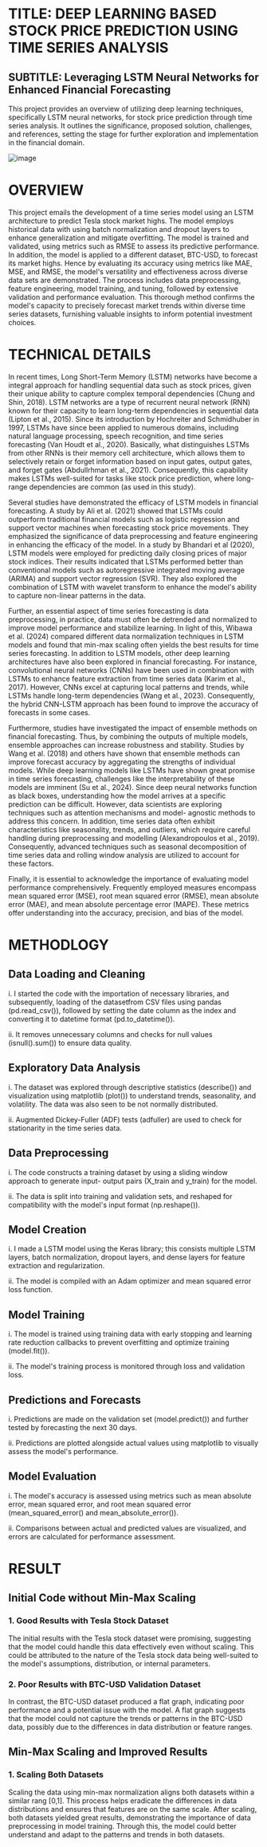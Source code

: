 # TITLE: DEEP LEARNING BASED STOCK PRICE PREDICTION USING TIME SERIES ANALYSIS
## SUBTITLE: Leveraging LSTM Neural Networks for Enhanced Financial Forecasting
This project provides an overview of utilizing deep learning techniques, specifically LSTM neural networks, for stock price prediction through time series analysis. It outlines the significance, proposed solution, challenges, and references, setting the stage for further exploration and implementation in the financial domain.

![image](https://github.com/user-attachments/assets/7ce729fe-2174-4675-835f-bc94ea39871f)
# OVERVIEW

This project emails the development of a time series model using an LSTM architecture to predict Tesla stock market highs. The model employs historical data with using batch normalization and dropout layers to enhance generalization and mitigate overfitting. The model is trained and validated, using metrics such as RMSE to assess its predictive performance. In addition, the model is applied to a different dataset, BTC-USD, to forecast its market highs. Hence by evaluating its accuracy using metrics like MAE, MSE, and RMSE, the model's versatility and effectiveness across diverse data sets are demonstrated. The process includes data preprocessing, feature engineering, model training, and tuning, followed by extensive validation and performance evaluation. This thorough method confirms the model's capacity to precisely forecast market trends within diverse time series datasets, furnishing valuable insights to inform potential investment choices.

# TECHNICAL DETAILS
In recent times, Long Short-Term Memory (LSTM) networks have become a integral approach for handling sequential data such as stock prices, given their unique ability to capture complex temporal dependencies (Chung and Shin, 2018). LSTM networks are a type of recurrent neural network (RNN) known for their capacity to learn long-term dependencies in sequential data (Lipton et al., 2015). Since its introduction by Hochreiter and Schmidhuber in 1997, LSTMs have since been applied to numerous domains, including natural language processing, speech recognition, and time series forecasting (Van Houdt et al., 2020). Basically, what distinguishes LSTMs from other RNNs is their memory cell architecture, which allows them to selectively retain or forget information based on input gates, output gates, and forget gates (Abdullrhman et al., 2021). Consequently, this capability makes LSTMs well-suited for tasks like stock price prediction, where long-range dependencies are common (as used in this study).

Several studies have demonstrated the efficacy of LSTM models in financial forecasting. A study by Ali et al. (2021) showed that LSTMs could outperform traditional financial models such as logistic regression and support vector machines when forecasting stock price movements. They emphasized the significance of data preprocessing and feature engineering in enhancing the efficacy of the model. In a study by Bhandari et al (2020), LSTM models were employed for predicting daily closing prices of major stock indices. Their results indicated that LSTMs performed better than conventional models such as autoregressive integrated moving average (ARIMA) and support vector regression (SVR). They also explored the combination of LSTM with wavelet transform to enhance the model's ability to capture non-linear patterns in the data.
 
Further, an essential aspect of time series forecasting is data preprocessing, in practice, data must often be detrended and normalized to improve model performance and stabilize learning. In light of this, Wibawa et al. (2024) compared different data normalization techniques in LSTM models and found that min-max scaling often yields the best results for time series forecasting. In addition to LSTM models, other deep learning architectures have also been explored in financial forecasting. For instance, convolutional neural networks (CNNs) have been used in combination with LSTMs to enhance feature extraction from time series data (Karim et al., 2017). However, CNNs excel at capturing local patterns and trends, while LSTMs handle long-term dependencies (Wang et al., 2023). Consequently, the hybrid CNN-LSTM approach has been found to improve the accuracy of forecasts in some cases.

Furthermore, studies have investigated the impact of ensemble methods on financial forecasting. Thus, by combining the outputs of multiple models, ensemble approaches can increase robustness and stability. Studies by Wang et al. (2018) and others have shown that ensemble methods can improve forecast accuracy by aggregating the strengths of individual models. While deep learning models like LSTMs have shown great promise in time series forecasting, challenges like the interpretability of these models are imminent (Su et al., 2024). Since deep neural networks function as black boxes, understanding how the model arrives at a specific prediction can be difficult.
However, data scientists are exploring techniques such as attention mechanisms and model- agnostic methods to address this concern. In addition, time series data often exhibit characteristics like seasonality, trends, and outliers, which require careful handling during preprocessing and modelling (Alexandropoulos et al., 2019). Consequently, advanced techniques such as seasonal decomposition of time series data and rolling window analysis are utilized to account for these factors.

Finally, it is essential to acknowledge the importance of evaluating model performance comprehensively. Frequently employed measures encompass mean squared error (MSE), root mean squared error (RMSE), mean absolute error (MAE), and mean absolute percentage error (MAPE). These metrics offer understanding into the accuracy, precision, and bias of the model.

# METHODLOGY
## Data Loading and Cleaning

i.	I started the code with the importation of necessary libraries, and subsequently, loading of the datasetfrom CSV files using pandas (pd.read_csv()), followed by setting the date column as the index and converting it to datetime format (pd.to_datetime()).

ii.	It removes unnecessary columns and checks for null values (isnull().sum()) to ensure data quality.

## Exploratory Data Analysis
i.	The dataset was explored through descriptive statistics (describe()) and visualization using matplotlib (plot()) to understand trends, seasonality, and volatility. The data was also seen to be not normally distributed.

ii.	Augmented Dickey-Fuller (ADF) tests (adfuller) are used to check for stationarity in the time series data.

## Data Preprocessing
i.	The code constructs a training dataset by using a sliding window approach to generate input- output pairs (X_train and y_train) for the model.

ii.	The data is split into training and validation sets, and reshaped for compatibility with the model's input format (np.reshape()).

## Model Creation
i.	I made a LSTM model using the Keras library; this consists multiple LSTM layers, batch normalization, dropout layers, and dense layers for feature extraction and regularization.

ii.	The model is compiled with an Adam optimizer and mean squared error loss function.

## Model Training
i.	The model is trained using training data with early stopping and learning rate reduction callbacks to prevent overfitting and optimize training (model.fit()).  

ii.	The model's training process is monitored through loss and validation loss.

## Predictions and Forecasts
i.	Predictions are made on the validation set (model.predict()) and further tested by forecasting the next 30 days.

ii.	Predictions are plotted alongside actual values using matplotlib to visually assess the model's performance.

## Model Evaluation
i.	The model's accuracy is assessed using metrics such as mean absolute error, mean squared error, and root mean squared error (mean_squared_error() and mean_absolute_error()).

ii.	Comparisons between actual and predicted values are visualized, and errors are calculated for performance assessment.

# RESULT

## Initial Code without Min-Max Scaling

### 1.	Good Results with Tesla Stock Dataset

The initial results with the Tesla stock dataset were promising, suggesting that the model could handle this data effectively even without scaling.
This could be attributed to the nature of the Tesla stock data being well-suited to the model's assumptions, distribution, or internal parameters.

### 2.	Poor Results with BTC-USD Validation Dataset

In contrast, the BTC-USD dataset produced a flat graph, indicating poor performance and a potential issue with the model. A flat graph suggests that the model could not capture the trends or patterns in the BTC-USD data, possibly due to the differences in data distribution or feature ranges.

## Min-Max Scaling and Improved Results
### 1. Scaling Both Datasets

Scaling the data using min-max normalization aligns both datasets within a similar rang [0,1]. This process helps eradicate the differences in data distributions and ensures that features are on the same scale. After scaling, both datasets yielded great results, demonstrating the importance of data preprocessing in model training. Through this, the model could better understand and adapt to the patterns and trends in both datasets.
